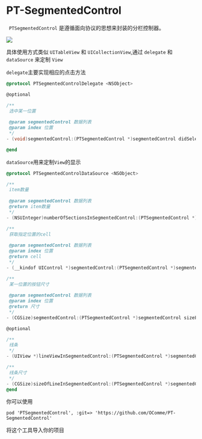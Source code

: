 # PT-SegmentedControl

` PTSegmentedControl` 是遵循面向协议的思想来封装的分栏控制器。

![](Asset/sample.gif)

具体使用方式类似 `UITableView` 和 `UICollectionView`,通过 `delegate` 和 `dataSource` 来定制 `View`

`delegate`主要实现相应的点击方法

```Objective-C
@protocol PTSegmentedControlDelegate <NSObject>

@optional

/**
 选中某一位置
 
 @param segmentedControl 数据列表
 @param index 位置
 */
- (void)segmentedControl:(PTSegmentedControl *)segmentedControl didSelectItem:(NSUInteger)index;

@end
```

`dataSource`用来定制`View`的显示

```Objective-C
@protocol PTSegmentedControlDataSource <NSObject>

/**
 item数量
 
 @param segmentedControl 数据列表
 @return item数量
 */
- (NSUInteger)numberOfSectionsInSegmentedControl:(PTSegmentedControl *)segmentedControl;

/**
 获取指定位置的cell
 
 @param segmentedControl 数据列表
 @param index 位置
 @return cell
 */
- (__kindof UIControl *)segmentedControl:(PTSegmentedControl *)segmentedControl cellForItem:(NSUInteger)index;

/**
 某一位置的按钮尺寸
 
 @param segmentedControl 数据列表
 @param index 位置
 @return 尺寸
 */
- (CGSize)segmentedControl:(PTSegmentedControl *)segmentedControl sizeForItem:(NSUInteger)index;

@optional

/**
 线条
 */
- (UIView *)lineViewInSegmentedControl:(PTSegmentedControl *)segmentedControl;

/**
 线条尺寸
 */
- (CGSize)sizeOfLineInSegmentedControl:(PTSegmentedControl *)segmentedControl;
@end

```


你可以使用 

`pod 'PTSegmentedControl', :git=> 'https://github.com/OComme/PT-SegmentedControl'`

将这个工具导入你的项目


